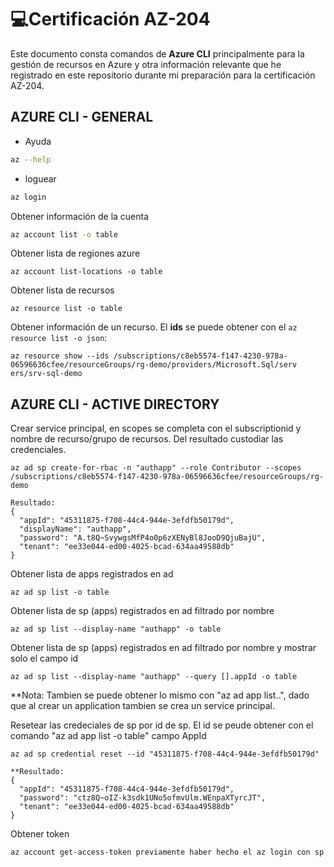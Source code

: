 # :computer:Certificación AZ-204

Este  documento consta comandos de **Azure CLI** principalmente para la gestión de recursos en Azure y otra información relevante que he registrado en este repositorio durante mi preparación para la certificación AZ-204.

## AZURE CLI - GENERAL

- Ayuda

```bash
az --help
```

- loguear

```bash
az login
```

Obtener información de la cuenta

```bash
az account list -o table
```

Obtener lista de regiones azure

```
az account list-locations -o table
```

Obtener lista de recursos

```
az resource list -o table
```

Obtener información de un recurso. El **ids** se puede obtener con el `az resource list -o json`:

```
az resource show --ids /subscriptions/c8eb5574-f147-4230-978a-06596636cfee/resourceGroups/rg-demo/providers/Microsoft.Sql/serv
ers/srv-sql-demo
```

## AZURE CLI - ACTIVE DIRECTORY

Crear service principal, en scopes se completa con el subscriptionid y nombre de recurso/grupo de recursos. Del resultado custodiar las credenciales.

```
az ad sp create-for-rbac -n "authapp" --role Contributor --scopes /subscriptions/c8eb5574-f147-4230-978a-06596636cfee/resourceGroups/rg-demo
```


	Resultado:
	{
	  "appId": "45311875-f708-44c4-944e-3efdfb50179d",
	  "displayName": "authapp",
	  "password": "A.t8Q~SvywgsMfP4o0p6zXENyBl8JooD9QjuBajU",
	  "tenant": "ee33e044-ed00-4025-bcad-634aa49588db"
	}

Obtener lista de apps registrados en ad
```
az ad sp list -o table
```

Obtener lista de sp (apps) registrados en ad filtrado por nombre
```
az ad sp list --display-name "authapp" -o table
```

Obtener lista de sp (apps) registrados en ad filtrado por nombre y mostrar solo el campo id
```
az ad sp list --display-name "authapp" --query [].appId -o table 
```

**Nota: Tambien se puede obtener lo mismo con "az ad app list..", dado que al crear un application tambien se crea un service principal.

Resetear las credeciales de sp por id de sp. El id se peude obtener con el comando "az ad app list -o table" campo AppId
```
az ad sp credential reset --id "45311875-f708-44c4-944e-3efdfb50179d"
```

	**Resultado:
	{
	  "appId": "45311875-f708-44c4-944e-3efdfb50179d",
	  "password": "ctz8Q~oIZ-k3sdk1UNo5ofmvUlm.WEnpaXTyrcJT",
	  "tenant": "ee33e044-ed00-4025-bcad-634aa49588db"
	}
	
Obtener token
```
az account get-access-token previamente haber hecho el az login con sp
```
